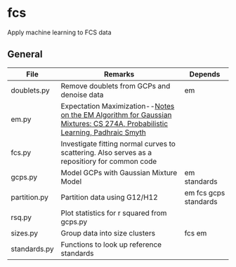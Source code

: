 # fcs
Apply machine learning to FCS data

## General

| File  | Remarks |Depends|
|---------------|--------------------------------------------|----------|
| doublets.py |Remove doublets from GCPs and denoise data|em|
| em.py | Expectation Maximization--[Notes on the EM Algorithm for Gaussian Mixtures: CS 274A, Probabilistic Learning, Padhraic Smyth ](https://www.ics.uci.edu/~smyth/courses/cs274/notes/EMnotes.pdf)||
| fcs.py | Investigate fitting normal curves to scattering. Also serves as a repositiory for common code |
| gcps.py | Model GCPs with Gaussian Mixture Model |em standards|
|partition.py|Partition data using G12/H12|em fcs gcps standards|
| rsq.py | Plot statistics for r squared from gcps.py||
| sizes.py | Group data into size clusters|fcs em|
| standards.py | Functions to look up reference standards ||
